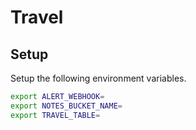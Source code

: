 # Travel

## Setup
Setup the following environment variables.
```bash
export ALERT_WEBHOOK=
export NOTES_BUCKET_NAME=
export TRAVEL_TABLE=
```
